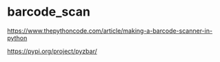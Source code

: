 # barcode_scan

https://www.thepythoncode.com/article/making-a-barcode-scanner-in-python

https://pypi.org/project/pyzbar/